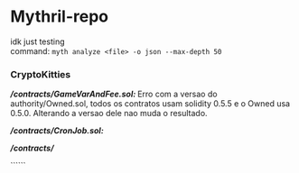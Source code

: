 # Mythril-repo
idk just testing<br>
command: ``myth analyze <file> -o json --max-depth 50``




<h3>CryptoKitties</h3>

<p><i><b> /contracts/GameVarAndFee.sol: </b></i> Erro com a versao do authority/Owned.sol, todos os contratos usam solidity 0.5.5 e o Owned usa 0.5.0. Alterando a versao dele nao muda o resultado.</p>
<p><i><b> /contracts/CronJob.sol: </b></i> </p>
<p><i><b> /contracts/ </b></i> </p>
<p><i><b>  </b></i> </p>
<p><i><b>  </b></i> </p>
``````
